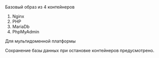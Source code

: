 Базовый образ из 4 контейнеров
1. Nginx
2. PHP
3. MariaDb
4. PhpMyAdmin

Для мультидоменной платформы

Сохранение базы данных при остановке контейнеров предусмотрено. 